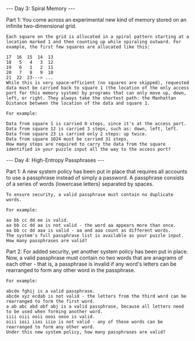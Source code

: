 --- Day 3: Spiral Memory ---

Part 1:
	You come across an experimental new kind of memory stored on an infinite two-dimensional grid.

	Each square on the grid is allocated in a spiral pattern starting at a location marked 1 and then counting up while spiraling outward. For example, the first few squares are allocated like this:

	17  16  15  14  13
	18   5   4   3  12
	19   6   1   2  11
	20   7   8   9  10
	21  22  23---> ...
	While this is very space-efficient (no squares are skipped), requested data must be carried back to square 1 (the location of the only access port for this memory system) by programs that can only move up, down, left, or right. They always take the shortest path: the Manhattan Distance between the location of the data and square 1.

	For example:

	Data from square 1 is carried 0 steps, since it's at the access port.
	Data from square 12 is carried 3 steps, such as: down, left, left.
	Data from square 23 is carried only 2 steps: up twice.
	Data from square 1024 must be carried 31 steps.
	How many steps are required to carry the data from the square identified in your puzzle input all the way to the access port?

--- Day 4: High-Entropy Passphrases ---

Part 1:
	A new system policy has been put in place that requires all accounts to use a passphrase instead of simply a password. A passphrase consists of a series of words (lowercase letters) separated by spaces.

	To ensure security, a valid passphrase must contain no duplicate words.

	For example:

	aa bb cc dd ee is valid.
	aa bb cc dd aa is not valid - the word aa appears more than once.
	aa bb cc dd aaa is valid - aa and aaa count as different words.
	The system's full passphrase list is available as your puzzle input. How many passphrases are valid?

Part 2:
	For added security, yet another system policy has been put in place. Now, a valid passphrase must contain no two words that are anagrams of each other - that is, a passphrase is invalid if any word's letters can be rearranged to form any other word in the passphrase.

	For example:

	abcde fghij is a valid passphrase.
	abcde xyz ecdab is not valid - the letters from the third word can be rearranged to form the first word.
	a ab abc abd abf abj is a valid passphrase, because all letters need to be used when forming another word.
	iiii oiii ooii oooi oooo is valid.
	oiii ioii iioi iiio is not valid - any of these words can be rearranged to form any other word.
	Under this new system policy, how many passphrases are valid?